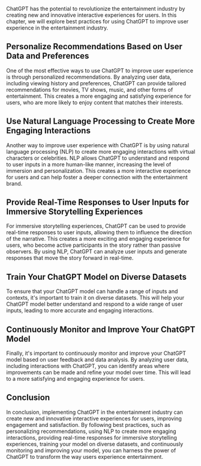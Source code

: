 
ChatGPT has the potential to revolutionize the entertainment industry by creating new and innovative interactive experiences for users. In this chapter, we will explore best practices for using ChatGPT to improve user experience in the entertainment industry.

Personalize Recommendations Based on User Data and Preferences
--------------------------------------------------------------

One of the most effective ways to use ChatGPT to improve user experience is through personalized recommendations. By analyzing user data, including viewing history and preferences, ChatGPT can provide tailored recommendations for movies, TV shows, music, and other forms of entertainment. This creates a more engaging and satisfying experience for users, who are more likely to enjoy content that matches their interests.

Use Natural Language Processing to Create More Engaging Interactions
--------------------------------------------------------------------

Another way to improve user experience with ChatGPT is by using natural language processing (NLP) to create more engaging interactions with virtual characters or celebrities. NLP allows ChatGPT to understand and respond to user inputs in a more human-like manner, increasing the level of immersion and personalization. This creates a more interactive experience for users and can help foster a deeper connection with the entertainment brand.

Provide Real-Time Responses to User Inputs for Immersive Storytelling Experiences
---------------------------------------------------------------------------------

For immersive storytelling experiences, ChatGPT can be used to provide real-time responses to user inputs, allowing them to influence the direction of the narrative. This creates a more exciting and engaging experience for users, who become active participants in the story rather than passive observers. By using NLP, ChatGPT can analyze user inputs and generate responses that move the story forward in real-time.

Train Your ChatGPT Model on Diverse Datasets
--------------------------------------------

To ensure that your ChatGPT model can handle a range of inputs and contexts, it's important to train it on diverse datasets. This will help your ChatGPT model better understand and respond to a wide range of user inputs, leading to more accurate and engaging interactions.

Continuously Monitor and Improve Your ChatGPT Model
---------------------------------------------------

Finally, it's important to continuously monitor and improve your ChatGPT model based on user feedback and data analysis. By analyzing user data, including interactions with ChatGPT, you can identify areas where improvements can be made and refine your model over time. This will lead to a more satisfying and engaging experience for users.

Conclusion
----------

In conclusion, implementing ChatGPT in the entertainment industry can create new and innovative interactive experiences for users, improving engagement and satisfaction. By following best practices, such as personalizing recommendations, using NLP to create more engaging interactions, providing real-time responses for immersive storytelling experiences, training your model on diverse datasets, and continuously monitoring and improving your model, you can harness the power of ChatGPT to transform the way users experience entertainment.
